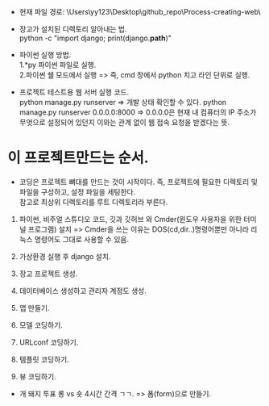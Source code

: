 - 현재 파일 경로: \Users\yy123\Desktop\github_repo\Process-creating-web\

- 장고가 설치된 디렉토리 알아내는 법.  
python -c "import django; print(django.__path__)"

- 파이썬 실행 방법.  
1.*py 파이썬 파일로 실행.  
2.파이썬 쉘 모드에서 실행 => 즉, cmd 창에서 python 치고 라인 단위로 실행.

- 프로젝트 테스트용 웹 서버 실행 코드.  
python manage.py runserver => 개발 상태 확인할 수 있다.
python manage.py runserver 0.0.0.0:8000 => 0.0.0.0은 현재 내 컴퓨터의 IP 주소가 무엇으로 설정되어 있던지 이와는 관계 없이 웹 접속 요청을 받겠다는 뜻.

# 이 프로젝트만드는 순서.

- 코딩은 프로젝트 뼈대를 만드는 것이 시작이다. 즉, 프로젝트에 필요한 디렉토리 및 파일을 구성하고, 설정 파일을 세팅한다.  
참고로 최상위 디렉토리를 루트 디렉토리라 부른다.

1. 파이썬, 비주얼 스튜디오 코드, 깃과 깃허브 와
Cmder(윈도우 사용자을 위한 터미널 프로그램) 설치 => Cmder을 쓰는 이유는 DOS(cd,dir..)명령어뿐만 아니라 리눅스 명령어도 그대로 사용할 수 있음.

2. 가상환경 실행 후 django 설치.

3. 장고 프로젝트 생성.

4. 데이터베이스 생성하고 관리자 계정도 생성.

5. 앱 만들기.

6. 모델 코딩하기.

7. URLconf 코딩하기.

8. 템플릿 코딩하기.

9. 뷰 코딩하기.


- 개 돼지 투표 롱 vs 숏 4시간 간격 ㄱㄱ. => 폼(form)으로 만들기.  